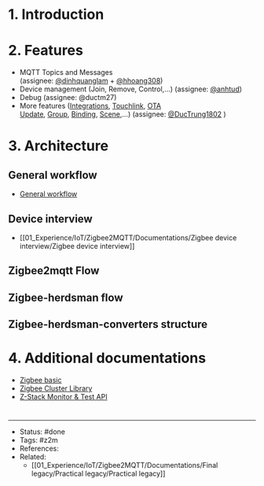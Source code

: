 # 1. Introduction

# 2. Features
- MQTT Topics and Messages (assignee: [@dinhquanglam](https://github.com/dinhquanglam) + [@hhoang308](https://github.com/hhoang308))
- Device management (Join, Remove, Control,...) (assignee: [@anhtud](https://github.com/anhtud))
- Debug (assignee: @ductm27)
- More features ([Integrations](https://www.zigbee2mqtt.io/guide/usage/integrations.html), [Touchlink](https://www.zigbee2mqtt.io/guide/usage/touchlink.html), [OTA Update](https://www.zigbee2mqtt.io/guide/usage/ota_updates.html), [Group](https://www.zigbee2mqtt.io/guide/usage/groups.html), [Binding](https://www.zigbee2mqtt.io/guide/usage/binding.html), [Scene](https://www.zigbee2mqtt.io/guide/usage/scenes.html),...) (assignee: [@DucTrung1802](https://github.com/DucTrung1802) )

# 3. Architecture

## General workflow
- [General workflow](https://github.com/orgs/ViettelIoTLaboratory/discussions/146)

## Device interview
- [[01_Experience/IoT/Zigbee2MQTT/Documentations/Zigbee device interview/Zigbee device interview]]

## Zigbee2mqtt Flow

## Zigbee-herdsman flow

## Zigbee-herdsman-converters structure

# 4. Additional documentations
- [Zigbee basic](https://github.com/MarkDing/IoT-Developer-Boot-Camp/wiki/Introduction-of-Zigbee-Basic)
- [Zigbee Cluster Library](https://www.google.com/url?sa=t&rct=j&q=&esrc=s&source=web&cd=&ved=2ahUKEwjpqNLk_Kr8AhXagVYBHceTDyMQFnoECAoQAQ&url=https%3A%2F%2Fzigbeealliance.org%2Fwp-content%2Fuploads%2F2019%2F12%2F07-5123-06-zigbee-cluster-library-specification.pdf&usg=AOvVaw17kpiDauhRbGVk1sj8WHK9)
- [Z-Stack Monitor & Test API](https://www.google.com/url?sa=t&rct=j&q=&esrc=s&source=web&cd=&ved=2ahUKEwiUl9yB_ar8AhVPnFYBHQZ8DyQQFnoECBIQAQ&url=https%3A%2F%2Fsoftware-dl.ti.com%2Fsimplelink%2Fesd%2Fsimplelink_cc26x2_sdk%2F2.30.00.34%2Fexports%2Fdocs%2Fzstack%2FZ-Stack%2520Monitor%2520and%2520Test%2520API.pdf&usg=AOvVaw3RXPu4z_HvaEKez5e1tBCX)

#
---
- Status: #done
- Tags: #z2m
- References:
- Related:
	- [[01_Experience/IoT/Zigbee2MQTT/Documentations/Final legacy/Practical legacy/Practical legacy]]
